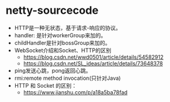 # netty-sourcecode

- HTTP是一种无状态，基于请求-响应的协议。
- handler: 是针对workerGroup来加的。
- childHandler是针对bossGroup来加的。
- WebSocket介绍和Socket、HTTP的区别
    - https://blog.csdn.net/wwd0501/article/details/54582912
    - https://blog.csdn.net/SL_ideas/article/details/73648378
- ping发送心跳，pong返回心跳。
- rmi:remote method invocation(只针对Java)
- HTTP 和 Socket 的区别：
    - https://www.jianshu.com/p/a18a5ba78fad
    
